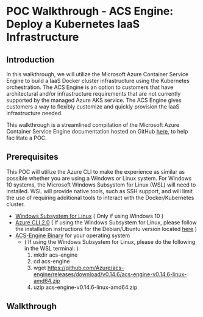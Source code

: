 # POC Walkthrough - ACS Engine: Deploy a Kubernetes IaaS Infrastructure

## Introduction
In this walkthrough, we will utilize the Microsoft Azure Container Service Engine to build a IaaS Docker cluster infrastructure using the Kubernetes orchestration. The ACS Engine is an option to customers that have architectural and/or infrastructure requirements that are not currently supported by the managed Azure AKS service. The ACS Engine gives customers a way to flexibly customize and quickly provision the IaaS infrastructure needed.

This walkthrough is a streamlined compilation of the Microsoft Azure Container Service Engine documentation hosted on GitHub [here](https://github.com/Azure/acs-engine), to help facilitate a POC.

## Prerequisites
This POC will utilize the Azure CLI to make the experience as similar as possible whether you are using a Windows or Linux system. For Windows 10 systems, the Microsoft Windows Subsystem for Linux (WSL) will need to installed. WSL will provide native tools, such as SSH support, and will limit the use of requiring additional tools to interact with the Docker/Kubernetes cluster.
* [Windows Subsystem for Linux](https://docs.microsoft.com/en-us/windows/wsl/install-win10) ( Only if using Windows 10 )
* [Azure CLI 2.0](https://docs.microsoft.com/en-us/cli/azure/install-azure-cli?view=azure-cli-latest) ( If using the Windows Subsystem for Linux, please follow the installation instructions for the Debian/Ubuntu version located [here](https://docs.microsoft.com/en-us/cli/azure/install-azure-cli-apt?view=azure-cli-latest) )
* [ACS-Engine Binary](https://github.com/Azure/acs-engine/releases/tag/v0.14.6) for your operating system
  * ( If using the Windows Subsystem for Linux, please do the following in the WSL terminal: )
    1. mkdir acs-engine
    2. cd acs-engine
    3. wget https://github.com/Azure/acs-engine/releases/download/v0.14.6/acs-engine-v0.14.6-linux-amd64.zip
    4. uzip acs-engine-v0.14.6-linux-amd64.zip

## Walkthrough


